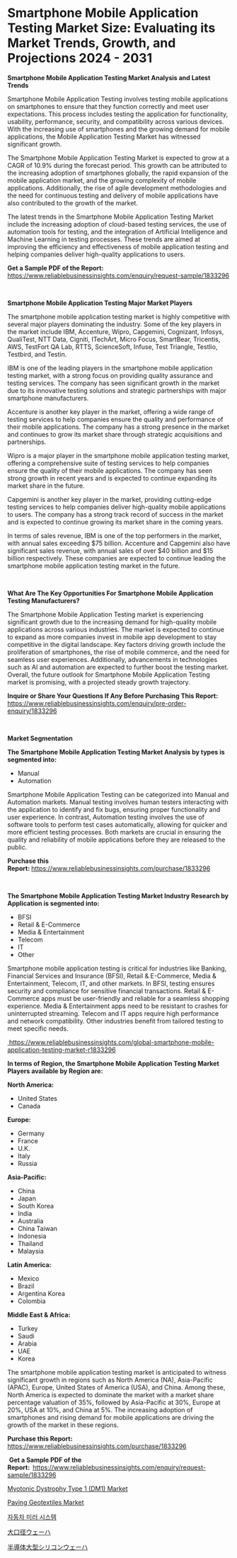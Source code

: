 <p><h1>Smartphone Mobile Application Testing Market Size: Evaluating its Market Trends, Growth, and Projections 2024 - 2031</h1></p><p><strong>Smartphone Mobile Application Testing Market Analysis and Latest Trends</strong></p>
<p><p>Smartphone Mobile Application Testing involves testing mobile applications on smartphones to ensure that they function correctly and meet user expectations. This process includes testing the application for functionality, usability, performance, security, and compatibility across various devices. With the increasing use of smartphones and the growing demand for mobile applications, the Mobile Application Testing Market has witnessed significant growth.</p><p>The Smartphone Mobile Application Testing Market is expected to grow at a CAGR of 10.9% during the forecast period. This growth can be attributed to the increasing adoption of smartphones globally, the rapid expansion of the mobile application market, and the growing complexity of mobile applications. Additionally, the rise of agile development methodologies and the need for continuous testing and delivery of mobile applications have also contributed to the growth of the market.</p><p>The latest trends in the Smartphone Mobile Application Testing Market include the increasing adoption of cloud-based testing services, the use of automation tools for testing, and the integration of Artificial Intelligence and Machine Learning in testing processes. These trends are aimed at improving the efficiency and effectiveness of mobile application testing and helping companies deliver high-quality applications to users.</p></p>
<p><strong>Get a Sample PDF of the Report:&nbsp;</strong> <a href="https://www.reliablebusinessinsights.com/enquiry/request-sample/1833296">https://www.reliablebusinessinsights.com/enquiry/request-sample/1833296</a></p>
<p>&nbsp;</p>
<p><strong>Smartphone Mobile Application Testing Major Market Players</strong></p>
<p><p>The smartphone mobile application testing market is highly competitive with several major players dominating the industry. Some of the key players in the market include IBM, Accenture, Wipro, Capgemini, Cognizant, Infosys, QualiTest, NTT Data, Cigniti, ITechArt, Micro Focus, SmartBear, Tricentis, AWS, TestFort QA Lab, RTTS, ScienceSoft, Infuse, Test Triangle, Testlio, Testbird, and Testin.</p><p>IBM is one of the leading players in the smartphone mobile application testing market, with a strong focus on providing quality assurance and testing services. The company has seen significant growth in the market due to its innovative testing solutions and strategic partnerships with major smartphone manufacturers.</p><p>Accenture is another key player in the market, offering a wide range of testing services to help companies ensure the quality and performance of their mobile applications. The company has a strong presence in the market and continues to grow its market share through strategic acquisitions and partnerships.</p><p>Wipro is a major player in the smartphone mobile application testing market, offering a comprehensive suite of testing services to help companies ensure the quality of their mobile applications. The company has seen strong growth in recent years and is expected to continue expanding its market share in the future.</p><p>Capgemini is another key player in the market, providing cutting-edge testing services to help companies deliver high-quality mobile applications to users. The company has a strong track record of success in the market and is expected to continue growing its market share in the coming years.</p><p>In terms of sales revenue, IBM is one of the top performers in the market, with annual sales exceeding $75 billion. Accenture and Capgemini also have significant sales revenue, with annual sales of over $40 billion and $15 billion respectively. These companies are expected to continue leading the smartphone mobile application testing market in the future.</p></p>
<p>&nbsp;</p>
<p><strong>What Are The Key Opportunities For Smartphone Mobile Application Testing Manufacturers?</strong></p>
<p><p>The Smartphone Mobile Application Testing market is experiencing significant growth due to the increasing demand for high-quality mobile applications across various industries. The market is expected to continue to expand as more companies invest in mobile app development to stay competitive in the digital landscape. Key factors driving growth include the proliferation of smartphones, the rise of mobile commerce, and the need for seamless user experiences. Additionally, advancements in technologies such as AI and automation are expected to further boost the testing market. Overall, the future outlook for Smartphone Mobile Application Testing market is promising, with a projected steady growth trajectory.</p></p>
<p><strong>Inquire or Share Your Questions If Any Before Purchasing This Report:</strong> <a href="https://www.reliablebusinessinsights.com/enquiry/pre-order-enquiry/1833296">https://www.reliablebusinessinsights.com/enquiry/pre-order-enquiry/1833296</a></p>
<p>&nbsp;</p>
<p><strong>Market Segmentation</strong></p>
<p><strong>The Smartphone Mobile Application Testing Market Analysis by types is segmented into:</strong></p>
<p><ul><li>Manual</li><li>Automation</li></ul></p>
<p><p>Smartphone Mobile Application Testing can be categorized into Manual and Automation markets. Manual testing involves human testers interacting with the application to identify and fix bugs, ensuring proper functionality and user experience. In contrast, Automation testing involves the use of software tools to perform test cases automatically, allowing for quicker and more efficient testing processes. Both markets are crucial in ensuring the quality and reliability of mobile applications before they are released to the public.</p></p>
<p><strong>Purchase this Report:&nbsp;</strong><a href="https://www.reliablebusinessinsights.com/purchase/1833296">https://www.reliablebusinessinsights.com/purchase/1833296</a></p>
<p>&nbsp;</p>
<p><strong>The Smartphone Mobile Application Testing Market Industry Research by Application is segmented into:</strong></p>
<p><ul><li>BFSI</li><li>Retail & E-Commerce</li><li>Media & Entertainment</li><li>Telecom</li><li>IT</li><li>Other</li></ul></p>
<p><p>Smartphone mobile application testing is critical for industries like Banking, Financial Services and Insurance (BFSI), Retail & E-Commerce, Media & Entertainment, Telecom, IT, and other markets. In BFSI, testing ensures security and compliance for sensitive financial transactions. Retail & E-Commerce apps must be user-friendly and reliable for a seamless shopping experience. Media & Entertainment apps need to be resistant to crashes for uninterrupted streaming. Telecom and IT apps require high performance and network compatibility. Other industries benefit from tailored testing to meet specific needs.</p></p>
<p><a href="https://www.reliablebusinessinsights.com/global-smartphone-mobile-application-testing-market-r1833296">&nbsp;https://www.reliablebusinessinsights.com/global-smartphone-mobile-application-testing-market-r1833296</a></p>
<p><strong>In terms of Region, the Smartphone Mobile Application Testing Market Players available by Region are:</strong></p>
<p>
    <p> <strong> North America: </strong>
        <ul>
            <li>United States</li>
            <li>Canada</li>
        </ul>
        </p> 
    <p> <strong> Europe: </strong>
        <ul>
            <li>Germany</li>
            <li>France</li>
            <li>U.K.</li>
            <li>Italy</li>
            <li>Russia</li>
        </ul>
        </p> 
    <p> <strong> Asia-Pacific: </strong>
        <ul>
            <li>China</li>
            <li>Japan</li>
            <li>South Korea</li>
            <li>India</li>
            <li>Australia</li>
            <li>China Taiwan</li>
            <li>Indonesia</li>
            <li>Thailand</li>
            <li>Malaysia</li>
        </ul>
        </p> 
    <p> <strong> Latin America: </strong>
        <ul>
            <li>Mexico</li>
            <li>Brazil</li>
            <li>Argentina Korea</li>
            <li>Colombia</li>
        </ul>
        </p> 
    <p> <strong> Middle East & Africa: </strong>
        <ul>
            <li>Turkey</li>
            <li>Saudi</li>
            <li>Arabia</li>
            <li>UAE</li>
            <li>Korea</li>
        </ul>
    </p>
    </p>
<p><p>The smartphone mobile application testing market is anticipated to witness significant growth in regions such as North America (NA), Asia-Pacific (APAC), Europe, United States of America (USA), and China. Among these, North America is expected to dominate the market with a market share percentage valuation of 35%, followed by Asia-Pacific at 30%, Europe at 20%, USA at 10%, and China at 5%. The increasing adoption of smartphones and rising demand for mobile applications are driving the growth of the market in these regions.</p></p>
<p><strong>Purchase this Report: </strong><a href="https://www.reliablebusinessinsights.com/purchase/1833296">https://www.reliablebusinessinsights.com/purchase/1833296</a></p>
<p>&nbsp;<strong>Get a Sample PDF of the Report:&nbsp;&nbsp;</strong><a href="https://www.reliablebusinessinsights.com/enquiry/request-sample/1833296">https://www.reliablebusinessinsights.com/enquiry/request-sample/1833296</a></p>
<p><strong></strong></p>
<p><p><a href="https://github.com/nathandecarvalho/Market-Research-Report-List-4/blob/main/myotonic-dystrophy-type-1-dm1-market.md">Myotonic Dystrophy Type 1 (DM1) Market</a></p><p><a href="https://www.linkedin.com/pulse/global-paving-geotextiles-market-share-growth-opportunities-gx1jc?trackingId=h4SOdP7rmt9yMv2tg50xgQ%3D%3D">Paving Geotextiles Market</a></p><p><a href="https://github.com/GabrielBlanda5656/Market-Research-Report-List-2/blob/main/6855874128428.md">자동차 미러 시스템</a></p><p><a href="https://github.com/JessKilback/Market-Research-Report-List-1/blob/main/8975893122539.md">大口径ウェーハ</a></p><p><a href="https://github.com/BoydYundt1/Market-Research-Report-List-2/blob/main/8024789122538.md">半導体大型シリコンウェーハ</a></p></p>